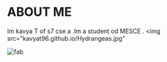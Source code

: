 # ABOUT ME 

  Im kavya T of s7 cse a .Im a student od MESCE .
<img src="kavyat96.github.io/Hydrangeas.jpg"

![fab](https://user-images.githubusercontent.com/32705189/31788965-5a5d8938-b4c5-11e7-83dc-079f452d0698.png)




